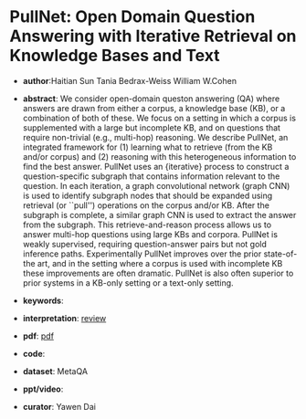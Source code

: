 # PullNet: Open Domain Question Answering with Iterative Retrieval on Knowledge Bases and Text

- **author**:Haitian Sun Tania Bedrax-Weiss William W.Cohen 

- **abstract**: We consider open-domain queston answering (QA) where answers are drawn from either a corpus, a knowledge base (KB), or a combination of both of these. We focus on a setting in which a corpus is supplemented with a large but incomplete KB, and on questions that require non-trivial (e.g., multi-hop) reasoning. We describe PullNet, an integrated framework for (1) learning what to retrieve (from the KB and/or corpus) and (2) reasoning with this heterogeneous information to find the best answer. PullNet uses an {iterative} process to construct a question-specific subgraph that contains information relevant to the question. In each iteration, a graph convolutional network (graph CNN) is used to identify subgraph nodes that should be expanded using retrieval (or ``pull'') operations on the corpus and/or KB. After the subgraph is complete, a similar graph CNN is used to extract the answer from the subgraph. This retrieve-and-reason process allows us to answer multi-hop questions using large KBs and corpora. PullNet is weakly supervised, requiring question-answer pairs but not gold inference paths. Experimentally PullNet improves over the prior state-of-the art, and in the setting where a corpus is used with incomplete KB these improvements are often dramatic. PullNet is also often superior to prior systems in a KB-only setting or a text-only setting.  

- **keywords**:

- **interpretation**: [review](https://www.jianshu.com/p/7b33d77c108b)

- **pdf**: [pdf](https://arxiv.org/pdf/1904.09537)

- **code**: 

- **dataset**: MetaQA

- **ppt/video**:

- **curator**: Yawen Dai
